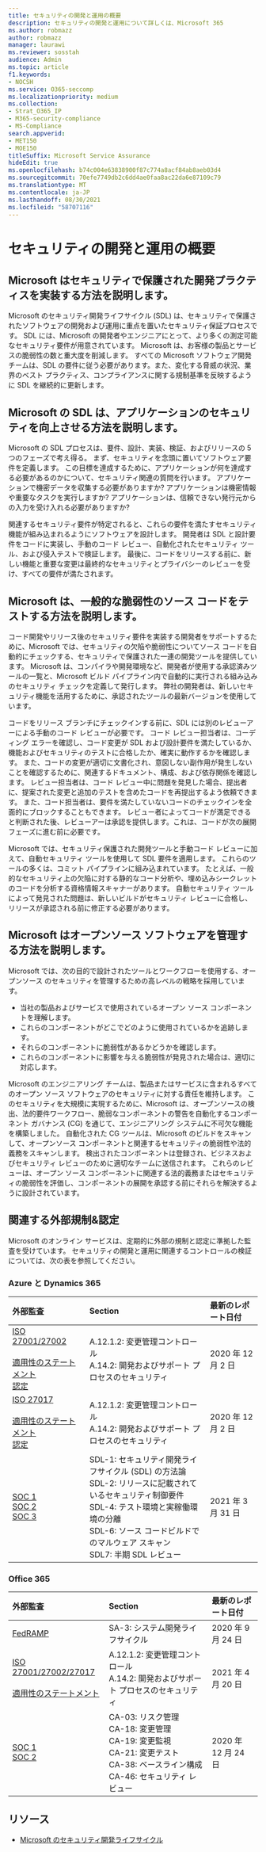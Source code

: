 ```yaml
---
title: セキュリティの開発と運用の概要
description: セキュリティの開発と運用について詳しくは、Microsoft 365
ms.author: robmazz
author: robmazz
manager: laurawi
ms.reviewer: sosstah
audience: Admin
ms.topic: article
f1.keywords:
- NOCSH
ms.service: O365-seccomp
ms.localizationpriority: medium
ms.collection:
- Strat_O365_IP
- M365-security-compliance
- MS-Compliance
search.appverid:
- MET150
- MOE150
titleSuffix: Microsoft Service Assurance
hideEdit: true
ms.openlocfilehash: b74c004e63838900f87c774a8acf84ab8aeb03d4
ms.sourcegitcommit: 70efe7749db2c6dd4ae0faa8ac22da6e87109c79
ms.translationtype: MT
ms.contentlocale: ja-JP
ms.lasthandoff: 08/30/2021
ms.locfileid: "58707116"
---
```

# <a name="security-development-and-operations-overview"></a>セキュリティの開発と運用の概要

## <a name="how-does-microsoft-implement-secure-development-practices"></a>Microsoft はセキュリティで保護された開発プラクティスを実装する方法を説明します。

Microsoft のセキュリティ開発ライフサイクル (SDL) は、セキュリティで保護されたソフトウェアの開発および運用に重点を置いたセキュリティ保証プロセスです。 SDL には、Microsoft の開発者やエンジニアにとって、より多くの測定可能なセキュリティ要件が用意されています。 Microsoft は、お客様の製品とサービスの脆弱性の数と重大度を削減します。 すべての Microsoft ソフトウェア開発チームは、SDL の要件に従う必要があります。また、変化する脅威の状況、業界のベスト プラクティス、コンプライアンスに関する規制基準を反映するように SDL を継続的に更新します。

## <a name="how-does-microsofts-sdl-improve-application-security"></a>Microsoft の SDL は、アプリケーションのセキュリティを向上させる方法を説明します。

Microsoft の SDL プロセスは、要件、設計、実装、検証、およびリリースの 5 つのフェーズで考え得る。 まず、セキュリティを念頭に置いてソフトウェア要件を定義します。 この目標を達成するために、アプリケーションが何を達成する必要があるのかについて、セキュリティ関連の質問を行います。 アプリケーションで機密データを収集する必要がありますか? アプリケーションは機密情報や重要なタスクを実行しますか? アプリケーションは、信頼できない発行元からの入力を受け入れる必要がありますか?

関連するセキュリティ要件が特定されると、これらの要件を満たすセキュリティ機能が組み込まれるようにソフトウェアを設計します。 開発者は SDL と設計要件をコードに実装し、手動のコード レビュー、自動化されたセキュリティ ツール、および侵入テストで検証します。 最後に、コードをリリースする前に、新しい機能と重要な変更は最終的なセキュリティとプライバシーのレビューを受け、すべての要件が満たされます。

## <a name="how-does-microsoft-test-source-code-for-common-vulnerabilities"></a>Microsoft は、一般的な脆弱性のソース コードをテストする方法を説明します。

コード開発やリリース後のセキュリティ要件を実装する開発者をサポートするために、Microsoft では、セキュリティの欠陥や脆弱性についてソース コードを自動的にチェックする、セキュリティで保護された一連の開発ツールを提供しています。 Microsoft は、コンパイラや開発環境など、開発者が使用する承認済みツールの一覧と、Microsoft ビルド パイプライン内で自動的に実行される組み込みのセキュリティ チェックを定義して発行します。 弊社の開発者は、新しいセキュリティ機能を活用するために、承認されたツールの最新バージョンを使用しています。

コードをリリース ブランチにチェックインする前に、SDL には別のレビューアーによる手動のコード レビューが必要です。 コード レビュー担当者は、コーディング エラーを確認し、コード変更が SDL および設計要件を満たしているか、機能およびセキュリティのテストに合格したか、確実に動作するかを確認します。 また、コードの変更が適切に文書化され、意図しない副作用が発生しないことを確認するために、関連するドキュメント、構成、および依存関係を確認します。 レビュー担当者は、コード レビュー中に問題を発見した場合、提出者に、提案された変更と追加のテストを含めたコードを再提出するよう依頼できます。 また、コード担当者は、要件を満たしていないコードのチェックインを全面的にブロックすることもできます。 レビュー者によってコードが満足できると判断された後、レビューアーは承認を提供します。これは、コードが次の展開フェーズに進む前に必要です。

Microsoft では、セキュリティ保護された開発ツールと手動コード レビューに加えて、自動セキュリティ ツールを使用して SDL 要件を適用します。 これらのツールの多くは、コミット パイプラインに組み込まれています。 たとえば、一般的なセキュリティ上の欠陥に対する静的なコード分析や、埋め込みシークレットのコードを分析する資格情報スキャナーがあります。 自動セキュリティ ツールによって発見された問題は、新しいビルドがセキュリティ レビューに合格し、リリースが承認される前に修正する必要があります。

## <a name="how-does-microsoft-manage-open-source-software"></a>Microsoft はオープンソース ソフトウェアを管理する方法を説明します。

Microsoft では、次の目的で設計されたツールとワークフローを使用する、オープンソース のセキュリティを管理するための高レベルの戦略を採用しています。

- 当社の製品およびサービスで使用されているオープン ソース コンポーネントを理解します。
- これらのコンポーネントがどこでどのように使用されているかを追跡します。
- それらのコンポーネントに脆弱性があるかどうかを確認します。
- これらのコンポーネントに影響を与える脆弱性が発見された場合は、適切に対応します。

Microsoft のエンジニアリング チームは、製品またはサービスに含まれるすべてのオープン ソース ソフトウェアのセキュリティに対する責任を維持します。 このセキュリティを大規模に実現するために、Microsoft は、オープンソースの検出、法的要件ワークフロー、脆弱なコンポーネントの警告を自動化するコンポーネント ガバナンス (CG) を通じて、エンジニアリング システムに不可欠な機能を構築しました。 自動化された CG ツールは、Microsoft のビルドをスキャンして、オープンソース コンポーネントと関連するセキュリティの脆弱性や法的義務をスキャンします。 検出されたコンポーネントは登録され、ビジネスおよびセキュリティ レビューのために適切なチームに送信されます。 これらのレビューは、オープン ソース コンポーネントに関連する法的義務またはセキュリティの脆弱性を評価し、コンポーネントの展開を承認する前にそれらを解決するように設計されています。

## <a name="related-external-regulations--certifications"></a>関連する外部規制&認定

Microsoft のオンライン サービスは、定期的に外部の規制と認定に準拠した監査を受けています。 セキュリティの開発と運用に関連するコントロールの検証については、次の表を参照してください。

### <a name="azure-and-dynamics-365"></a>Azure と Dynamics 365

| **外部監査** | **Section** | **最新のレポート日付** |
|:--------------------|:------------|:-----------------------|
| [ISO 27001/27002](https://servicetrust.microsoft.com/ViewPage/MSComplianceGuideV3?command=Download&downloadType=Document&downloadId=e9116047-f327-430c-a83f-166b7e561ad6&tab=7027ead0-3d6b-11e9-b9e1-290b1eb4cdeb&docTab=7027ead0-3d6b-11e9-b9e1-290b1eb4cdeb_ISO_Reports) <br><br> [適用性のステートメント](https://servicetrust.microsoft.com/ViewPage/MSComplianceGuideV3?command=Download&downloadType=Document&downloadId=00af6c3e-7f3e-4e0d-8b0e-79f45ef2cef1&tab=7027ead0-3d6b-11e9-b9e1-290b1eb4cdeb&docTab=7027ead0-3d6b-11e9-b9e1-290b1eb4cdeb_ISO_Reports) <br> [認定](https://servicetrust.microsoft.com/ViewPage/MSComplianceGuideV3?command=Download&downloadType=Document&downloadId=d7af5304-3a31-40e6-9abb-e26352305d41&tab=7027ead0-3d6b-11e9-b9e1-290b1eb4cdeb&docTab=7027ead0-3d6b-11e9-b9e1-290b1eb4cdeb_ISO_Reports) | A.12.1.2: 変更管理コントロール <br> A.14.2: 開発およびサポート プロセスのセキュリティ | 2020 年 12 月 2 日 |
| [ISO 27017](https://servicetrust.microsoft.com/ViewPage/MSComplianceGuideV3?command=Download&downloadType=Document&downloadId=e9116047-f327-430c-a83f-166b7e561ad6&tab=7027ead0-3d6b-11e9-b9e1-290b1eb4cdeb&docTab=7027ead0-3d6b-11e9-b9e1-290b1eb4cdeb_ISO_Reports) <br><br> [適用性のステートメント](https://servicetrust.microsoft.com/ViewPage/MSComplianceGuideV3?command=Download&downloadType=Document&downloadId=a3bca0ac-867d-4204-b66b-13665f5f1e8d&tab=7027ead0-3d6b-11e9-b9e1-290b1eb4cdeb&docTab=7027ead0-3d6b-11e9-b9e1-290b1eb4cdeb_ISO_Reports) <br> [認定](https://servicetrust.microsoft.com/ViewPage/MSComplianceGuideV3?command=Download&downloadType=Document&downloadId=25718a8a-f34d-41e1-a95a-c49246508787&tab=7027ead0-3d6b-11e9-b9e1-290b1eb4cdeb&docTab=7027ead0-3d6b-11e9-b9e1-290b1eb4cdeb_ISO_Reports) | A.12.1.2: 変更管理コントロール <br> A.14.2: 開発およびサポート プロセスのセキュリティ | 2020 年 12 月 2 日 |
| [SOC 1](https://servicetrust.microsoft.com/ViewPage/MSComplianceGuideV3?command=Download&downloadType=Document&downloadId=b8721ebd-af20-42fe-b22f-8332b0a19517&tab=7027ead0-3d6b-11e9-b9e1-290b1eb4cdeb&docTab=7027ead0-3d6b-11e9-b9e1-290b1eb4cdeb_SOC_%2F_SSAE_16_Reports) <br> [SOC 2](https://servicetrust.microsoft.com/ViewPage/MSComplianceGuideV3?command=Download&downloadType=Document&downloadId=234a0f57-83c1-4afc-a586-a0e7a59592f7&tab=7027ead0-3d6b-11e9-b9e1-290b1eb4cdeb&docTab=7027ead0-3d6b-11e9-b9e1-290b1eb4cdeb_SOC_%2F_SSAE_16_Reports) <br> [SOC 3](https://servicetrust.microsoft.com/ViewPage/MSComplianceGuideV3?command=Download&downloadType=Document&downloadId=75c8cbf6-e456-473c-a05e-34fea888ec2a&tab=7027ead0-3d6b-11e9-b9e1-290b1eb4cdeb&docTab=7027ead0-3d6b-11e9-b9e1-290b1eb4cdeb_SOC_%2F_SSAE_16_Reports) | SDL-1: セキュリティ開発ライフサイクル (SDL) の方法論 <br> SDL-2: リリースに記載されているセキュリティ制御要件 <br> SDL-4: テスト環境と実稼働環境の分離 <br> SDL-6: ソース コードビルドでのマルウェア スキャン <br> SDL7: 半期 SDL レビュー | 2021 年 3 月 31 日 |

### <a name="office-365"></a>Office 365

| **外部監査** | **Section** | **最新のレポート日付** |
|:--------------------|:------------|:-----------------------|
| [FedRAMP](https://compliance.microsoft.com/compliancemanager) | SA-3: システム開発ライフサイクル | 2020 年 9 月 24 日 |
| [ISO 27001/27002/27017](https://servicetrust.microsoft.com/ViewPage/MSComplianceGuideV3?command=Download&downloadType=Document&downloadId=8d625374-4f2d-49f8-9d37-a4281ba98222&tab=7027ead0-3d6b-11e9-b9e1-290b1eb4cdeb&docTab=7027ead0-3d6b-11e9-b9e1-290b1eb4cdeb_ISO_Reports) <br><br> [適用性のステートメント](https://servicetrust.microsoft.com/ViewPage/MSComplianceGuideV3?command=Download&downloadType=Document&downloadId=c0df4ce8-c77e-4183-84eb-c8688470d8b1&tab=7027ead0-3d6b-11e9-b9e1-290b1eb4cdeb&docTab=7027ead0-3d6b-11e9-b9e1-290b1eb4cdeb_ISO_Reports) | A.12.1.2: 変更管理コントロール <br> A.14.2: 開発およびサポート プロセスのセキュリティ | 2021 年 4 月 20 日 |
| [SOC 1](https://servicetrust.microsoft.com/ViewPage/MSComplianceGuideV3?command=Download&downloadType=Document&downloadId=90df3f9c-3aaf-4dbf-99d0-ca9f2991721b&tab=7027ead0-3d6b-11e9-b9e1-290b1eb4cdeb&docTab=7027ead0-3d6b-11e9-b9e1-290b1eb4cdeb_SOC_%2F_SSAE_16_Reports) <br> [SOC 2](https://servicetrust.microsoft.com/ViewPage/MSComplianceGuideV3?command=Download&downloadType=Document&downloadId=a73c1738-7892-42b7-acd3-87b6371c53f6&tab=7027ead0-3d6b-11e9-b9e1-290b1eb4cdeb&docTab=7027ead0-3d6b-11e9-b9e1-290b1eb4cdeb_SOC_%2F_SSAE_16_Reports) | CA-03: リスク管理 <br> CA-18: 変更管理 <br> CA-19: 変更監視 <br> CA-21: 変更テスト <br> CA-38: ベースライン構成 <br> CA-46: セキュリティ レビュー | 2020 年 12 月 24 日 |

## <a name="resources"></a>リソース

- [Microsoft のセキュリティ開発ライフサイクル](https://www.microsoft.com/securityengineering/sdl)
